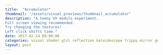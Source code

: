 ```yaml
---
title:  "Accumulator"
thumbnail: "/assets/visual_previews/thumbnail_accumulator"
description: "A teeny UV modulo experiment.
Full screen viewing recommended.
Try changing the textures!
Left click shifts time."
date: 2017-02-14 00:00:00
categories: visual shader glsl reflection kaleidoscope trippy mirror geometry
layout: post
---
```

